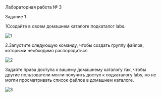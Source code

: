 Лабораторная работа № 3  

Задание 1

1Создайте в своем домашнем каталоге подкаталог labs.

![1](https://github.com/georgykatin/screenshots/blob/main/3%20%D0%BB%D0%B0%D0%B1%D0%B0%201%20.png)

2.Запустите следующую команду, чтобы создать группу файлов, которыми необходимо распорядиться

![2](https://github.com/georgykatin/screenshots/blob/main/3%20%D0%BB%D0%B0%D0%B1%D0%B0%202.png)

Задайте права доступа к вашему домашнему каталогу так, чтобы другие пользователи могли получить доступ к подкаталогу labs, но не могли просматривать список файлов в домашнем каталоге.

![3](https://github.com/georgykatin/screenshots/blob/main/3%20%D0%BB%D0%B0%D0%B1%D0%B0%203.png)


